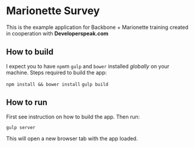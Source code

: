 # Marionette Survey

This is the example application for Backbone + Marionette training created in cooperation with **Developerspeak.com**

## How to build

I expect you to have `npm`m `gulp` and `bower` installed *globally* on your machine. Steps required to build the app:

`npm install && bower install`
`gulp build`

## How to run

First see instruction on how to build the app. Then run:

`gulp server`

This will open a new browser tab with the app loaded.

